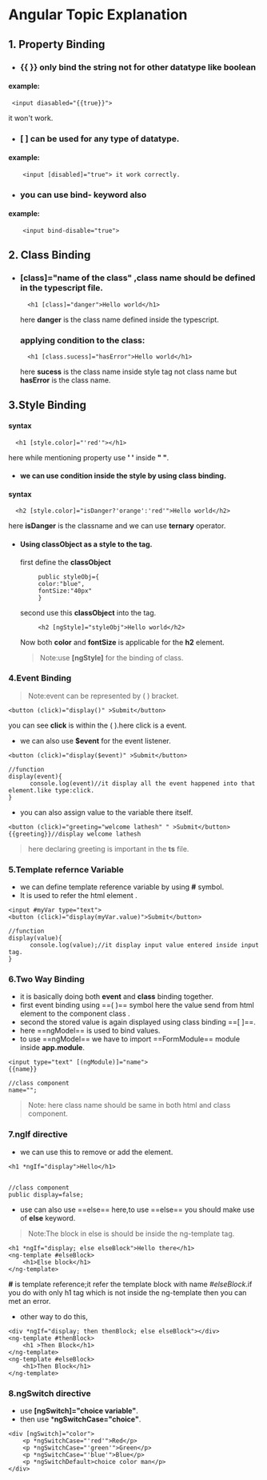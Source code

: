 # Angular Topic Explanation

## 1. Property Binding
  - ### {{ }}  only bind the string not for other datatype like boolean
  #### example:
```  
 <input diasabled="{{true}}">
```
        
it won't work.
  - ### [ ] can be used for any type of datatype.
  #### example:
        <input [disabled]="true"> it work correctly.
  - ### you can use **bind-** keyword also
 #### example:
        <input bind-disable="true"> 

## 2. Class Binding
- ### [class]="name of the class" ,class name should be defined in the typescript file.
        <h1 [class]="danger">Hello world</h1>
     here **danger** is the class name defined inside the typescript.
  ### applying condition to the class:
        <h1 [class.sucess]="hasError">Hello world</h1>
     here **sucess** is the class name inside style tag not class name but **hasError** is the class name.
## 3.Style Binding
   #### syntax
      <h1 [style.color]="'red'"></h1>
   here while mentioning property use **' '** inside **" "**.
 - ####  we can use condition inside the style by using class binding.
 
 #### syntax
      <h2 [style.color]="isDanger?'orange':'red'">Hello world</h2>
here **isDanger** is the classname and we can use **ternary** operator.

 - #### Using classObject as a style to the tag.
      first define the **classObject**

            public styleObj={
            color:"blue",
            fontSize:"40px"
            }

      second use this **classObject** into the tag.

            <h2 [ngStyle]="styleObj">Hello world</h2>
      Now both **color** and **fontSize** is applicable for the **h2** element.
      <br>
      >Note:use **[ngStyle]** for the binding of class.
 ### 4.Event Binding
>Note:event can be represented by ( ) bracket.
```
<button (click)="display()" >Submit</button>
```
you can see **click** is within the ( ).here click is a event.

- we can also use **$event** for the event listener.
```
<button (click)="display($event)" >Submit</button>

//function
display(event){
      console.log(event)//it display all the event happened into that element.like type:click.
}
```
- you can also assign value to the variable there itself.
```
<button (click)="greeting="welcome lathesh" " >Submit</button>
{{greeting}}//display welcome lathesh
```
>here declaring greeting is important in the **ts** file.

### 5.Template refernce Variable
- we can define template reference variable by using **#** symbol.
- It is used to refer the html element .
```
<input #myVar type="text">
<button (click)="display(myVar.value)">Submit</button>

//function
display(value){
      console.log(value);//it display input value entered inside input tag.
}

```

### 6.Two Way Binding
- it is basically doing both **event** and **class** binding together.
- first event binding using ==( )== symbol here the value send from html element to the component class .
- second the stored value is again displayed using class binding ==[ ]==.
- here ==ngModel== is used to bind values.
- to use ==ngModel== we have to import ==FormModule== module inside **app.module**.
```
<input type="text" [(ngModule)]="name">
{{name}}

//class component
name="";
```
>Note: here class name should be same in both html and class component.

### 7.ngIf directive
- we can use this to remove or add the element.
```
<h1 *ngIf="display">Hello</h1>


//class component
public display=false;
```
- use can also use ==else== here,to use ==else== you should make use of **else** keyword. 
>Note:The block in else is should be inside the ng-template tag.
```
<h1 *ngIf="display; else elseBlock">Hello there</h1>
<ng-template #elseBlock>
    <h1>Else block</h1>
</ng-template>

```
**#** is template reference;it refer the template block with name *#elseBlock*.if you do with only h1 tag which is not inside the ng-template then you can met an error.

- other way to do this,
```
<div *ngIf="display; then thenBlock; else elseBlock"></div>
<ng-template #thenBlock>
    <h1 >Then Block</h1>
</ng-template>
<ng-template #elseBlock>
    <h1>Then Block</h1>
</ng-template>

```

### 8.ngSwitch directive
- use **[ngSwitch]="choice variable"**.
- then use ***ngSwitchCase="choice"**.
```
<div [ngSwitch]="color">
    <p *ngSwitchCase="'red'">Red</p>
    <p *ngSwitchCase="'green'">Green</p>
    <p *ngSwitchCase="'blue'">Blue</p>
    <p *ngSwitchDefault>choice color man</p>
</div>
```
